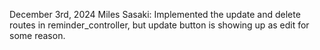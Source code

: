 December 3rd, 2024
Miles Sasaki:
Implemented the update and delete routes in reminder_controller, but update button is showing up as edit for some reason. 
